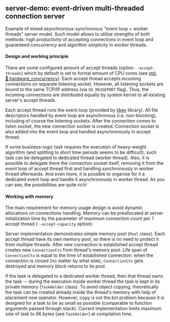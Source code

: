 ## server-demo: event-driven multi-threaded connection server
Example of mixed asynchronous-synchronous "event loop + worker threads" server model. Such model allows to utilize strengths of both methods: high productivity of accepting connections in event loop and guaranteed concurrency and algorithm simplicity in worker threads.

#### Design and working principle
There are some configured amount of accept threads (option `--accept-threads`) which by default is set to formal amount of CPU cores (see [std::thread::hardware_concurrency](http://en.cppreference.com/w/cpp/thread/thread/hardware_concurrency)). Each accept thread accepts incoming connections on separate listening socket. However, all listening sockets are bound to the same TCP/IP address (via `SO_REUSEPORT` flag). Thus, the incoming connections are distributed equally by system kernel to all existing server's accept threads.

Each accept thread runs the event loop (provided by [libev](http://software.schmorp.de/pkg/libev.html) library). All file descriptors handled by event loop are asynchronous (i.e. non-blocking), including of course the listening sockets. After the connection comes to listen socket, the new connection socket is created. Connection socket is also added into the event loop and handled asynchronously in accept thread.

If some business-logic task requires the execution of heavy-weight algorithm (and splitting to short time periods seems to be difficult), such task can be delegated to dedicated thread (worker thread). Also, it is possible to delegate there the connection socket itself, removing it from the event loop of accept thread first and handling synchronously in worker thread afterwards. And even more, it is possible to organise for it a dedicated event loop and handle it asynchronously in worker thread. As you can see, the possibilities are quite rich!

#### Working with memory
The main requirement for memory usage design is avoid dynamic allocations on connections handling. Memory can be preallocated at server initialization time by the parameter of maximum connection count per 1 accept thread (`--accept-capacity` option).

Server implementation demonstrates simple memory pool (`Pool` class). Each accept thread have its own memory pool, so there is no need to protect it from multiple threads. After new connection is established accept thread creates new `ConnectionCtx` from thread's memory pool. Life span of `ConnectionCtx` is equal to the time of established connection: when the connection is closed (no matter by what side), `ConnectionCtx` gets destroyed and memory block returns to its pool.

If the task is delegated to a dedicated worker thread, then that thread owns the task -- during the execution inside worker thread the task is kept in its private memory (`TaskHolder` class). To avoid object copying, theoretically the task can be created already inside the thread's memory with help of placement new operator. However, copy is not the bin problem because it is designed for a task to be as small as possible (comparable to function arguments passed through stack). Current implementation limits maximum size of task to 96 bytes (see `TaskHolder`) at compilation time.

